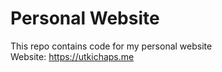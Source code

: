 # Personal Website

This repo contains code for my personal website      
Website: https://utkichaps.me

